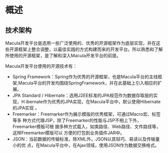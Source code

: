 # 概述

## 技术架构

Macula开发平台是选用一些广泛使用的、优秀的开源框架作为底层实现，并在这些开源框架上整合调整，以最佳实践的方式构建而来的开发平台。所以熟悉和了解所使用的开源框架，是了解和深入Macula开发平台的前提。

Macula开发平台使用的开源技术有：

*   Spring Framework：Spring作为优秀的开源框架，也是Macula平台的主线框架,Macula平台的开发均围绕SpringFramework，并在此基础上引入相应的扩展。
* JPA Standard / Hibernate：选用J2EE标准的JPA规范作为数据存取层的实现，H   ibernate作为优秀的JPA实现，在Macula平台中，默认使用Hibernate的JPA实现   。
* Freemarker：Freemarker作为展示模版的优秀框架，可通过Macro宏、标签等多   种方式代理JSP，除了Freemarker的性能与JSP不相上下外，Freemarker模板可根   据多种方式载入，如类路径、Web路径、文件路径等，这样Freemarker模版可以   方便的打包到业务插件JAR中。
* JSON：当前数据的传输标准，除XML外，JSON以其轻巧、易读以及传输量小的优   点，在Macula平台中，在Ajax领域，使用JSON作为数据交换格式。